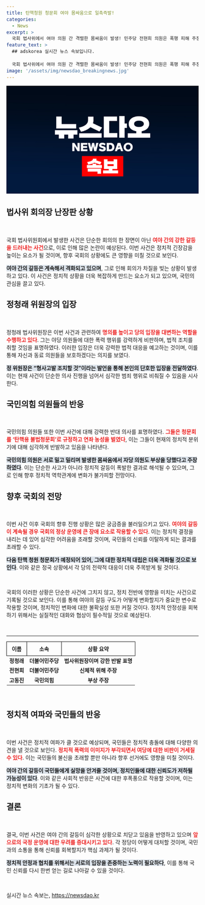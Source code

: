 ```yaml
---
title: 탄핵청원 청문회 여야 몸싸움으로 일촉즉발!
categories:
  - News
excerpt: >
  국회 법사위에서 여야 의원 간 격렬한 몸싸움이 발생! 민주당 전현희 의원은 폭행 피해 주장, 국민의힘은 반발. 청문회는 파행 끝에 결정적 증거 없이 종료, 다음 청문회는 26일 예정. 클릭해 충돌의 진실을 확인하세요!
feature_text: >
  ## adskorea 실시간 뉴스 속보입니다.

  국회 법사위에서 여야 의원 간 격렬한 몸싸움이 발생! 민주당 전현희 의원은 폭행 피해 주장, 국민의힘은 반발. 청문회는 파행 끝에 결정적 증거 없이 종료, 다음 청문회는 26일 예정. 클릭해 충돌의 진실을 확인하세요!
image: '/assets/img/newsdao_breakingnews.jpg'
---
```


<p><img src="/assets/img/newsdao_breakingnews.jpg" alt="adskorea 속보" /></p>

<h2 data-ke-size="size26">법사위 회의장 난장판 상황</h2>

<p data-ke-size="size16">&nbsp;</p>

<p>국회 법사위원회에서 발생한 사건은 단순한 회의의 한 장면이 아닌 <b><span style="color: #ee2323;">여야 간의 강한 갈등을 드러내는 사건</span></b>으로, 이로 인해 많은 논란이 예상된다. 이번 사건은 정치적 긴장감을 높이는 요소가 될 것이며, 향후 국회의 상황에도 큰 영향을 미칠 것으로 보인다. </p>

<p><b><span style="background-color: #21538527;">여야 간의 갈등은 계속해서 격화되고 있으며</span></b>, 그로 인해 회의가 차질을 빚는 상황이 발생하고 있다. 이 사건은 정치적 상황을 더욱 복잡하게 만드는 요소가 되고 있으며, 국민의 관심을 끌고 있다. </p>

<h2 data-ke-size="size26">정청래 위원장의 입장</h2>

<p data-ke-size="size16">&nbsp;</p>

<p>정청래 법사위원장은 이번 사건과 관련하여 <b><span style="color: #ee2323;">명의를 높이고 당의 입장을 대변하는 역할을 수행하고 있다</span></b>. 그는 야당 의원들에 대한 폭력 행위를 강력하게 비판하며, 법적 조치를 취할 것임을 표명하였다. 이러한 입장은 더욱 강력한 법적 대응을 예고하는 것이며, 이를 통해 자신과 동료 의원들을 보호하겠다는 의지를 보였다. </p>

<p><b><span style="background-color: #21538527;">정 위원장은 “형사고발 조치할 것”이라는 발언을 통해 본인의 단호한 입장을 전달하였다</span></b>. 이는 현재 사건이 단순한 의사 진행을 넘어서 심각한 범죄 행위로 비춰질 수 있음을 시사한다. </p>

<h2 data-ke-size="size26">국민의힘 의원들의 반응</h2>

<p data-ke-size="size16">&nbsp;</p>

<p>국민의힘 의원들 또한 이번 사건에 대해 강력한 반대 의사를 표명하였다. <b><span style="color: #ee2323;">그들은 청문회를 ‘탄핵용 불법청문회’로 규정하고 연좌 농성을 벌였다</span></b>, 이는 그들이 현재의 정치적 분위기에 대해 심각하게 반발하고 있음을 나타낸다. </p>

<p><b><span style="background-color: #21538527;">국민의힘 의원은 서로 밀고 밀리며 발생한 몸싸움에서 자당 의원도 부상을 당했다고 주장하였다</span></b>. 이는 단순한 사고가 아니라 정치적 갈등이 폭발한 결과로 해석될 수 있으며, 그로 인해 향후 정치적 역학관계에 변화가 불가피할 전망이다. </p>

<h2 data-ke-size="size26">향후 국회의 전망</h2>

<p data-ke-size="size16">&nbsp;</p>

<p>이번 사건 이후 국회의 향후 진행 상황은 많은 궁금증을 불러일으키고 있다. <b><span style="color: #ee2323;">여야의 갈등이 계속될 경우 국회의 정상 운영에 큰 장애 요소로 작용할 수 있다</span></b>. 이는 정치적 결정을 내리는 데 있어 심각한 어려움을 초래할 것이며, 국민들의 신뢰를 이탈하게 되는 결과를 초래할 수 있다. </p>

<p><b><span style="background-color: #21538527;">다음 탄핵 청원 청문회가 예정되어 있어, 그에 대한 정치적 대립은 더욱 격화될 것으로 보인다</span></b>. 이와 같은 정국 상황에서 각 당의 전략적 대응이 더욱 주목받게 될 것이다. </p>

<p data-ke-size="size16">&nbsp;</p> 

<p>국회의 이러한 상황은 단순한 사건에 그치지 않고, 정치 전반에 영향을 미치는 사건으로 기록될 것으로 보인다. 이를 통해 여야의 갈등 구도가 어떻게 변화할지가 중요한 변수로 작용할 것이며, 정치적인 변화에 대한 불확실성 또한 커질 것이다. 정치적 안정성을 회복하기 위해서는 실질적인 대화와 협상이 필수적일 것으로 예상된다. </p>

<p data-ke-size="size16">&nbsp;</p>

<hr />

<table style="width: 100%; border-collapse: collapse;">
    <tr>
        <th style="border: 1px solid black; padding: 8px;">이름</th>
        <th style="border: 1px solid black; padding: 8px;">소속</th>
        <th style="border: 1px solid black; padding: 8px;">상황 요약</th>
    </tr>
    <tr>
        <td style="text-align: center; height: 17px;"><b>정청래</b></td>
        <td style="text-align: center; height: 17px;"><b>더불어민주당</b></td>
        <td style="text-align: center; height: 17px;"><b>법사위원장이며 강한 반발 표명</b></td>
    </tr>
    <tr>
        <td style="text-align: center; height: 17px;"><b>전현희</b></td>
        <td style="text-align: center; height: 17px;"><b>더불어민주당</b></td>
        <td style="text-align: center; height: 17px;"><b>신체적 위해 주장</b></td>
    </tr>
    <tr>
        <td style="text-align: center; height: 17px;"><b>고동진</b></td>
        <td style="text-align: center; height: 17px;"><b>국민의힘</b></td>
        <td style="text-align: center; height: 17px;"><b>부상 주장</b></td>
    </tr>
</table>

<p data-ke-size="size16">&nbsp;</p>

<h2 data-ke-size="size26">정치적 여파와 국민들의 반응</h2>

<p data-ke-size="size16">&nbsp;</p>

<p>이번 사건은 정치적 여파가 클 것으로 예상되며, 국민들은 정치적 충돌에 대해 다양한 의견을 낼 것으로 보인다. <b><span style="color: #ee2323;">정치적 폭력의 이미지가 부각되면서 여당에 대한 비판이 거세질 수 있다</span></b>. 이는 국민들의 불신을 초래할 뿐만 아니라 향후 선거에도 영향을 미칠 것이다. </p>

<p><b><span style="background-color: #21538527;">여야 간의 갈등이 국민들에게 실망을 안겨줄 것이며, 정치인들에 대한 신뢰도가 저하될 가능성이 있다</span></b>. 이와 같은 사회적 반응은 사건에 대한 후폭풍으로 작용할 것이며, 이는 정치적 변화의 기초가 될 수 있다. </p>

<h2 data-ke-size="size26">결론</h2>

<p data-ke-size="size16">&nbsp;</p>

<p>결국, 이번 사건은 여야 간의 갈등이 심각한 상황으로 치닫고 있음을 반영하고 있으며 <b><span style="color: #ee2323;">앞으로의 국정 운영에 대한 우려를 증대시키고 있다</span></b>. 각 정당이 어떻게 대처할 것이며, 국민과의 소통을 통해 신뢰를 회복할지가 핵심 과제가 될 것이다. </p>

<p><b><span style="background-color: #21538527;">정치적 안정과 협치를 위해서는 서로의 입장을 존중하는 노력이 필요하다</span></b>, 이를 통해 국민 신뢰를 다시 한번 얻는 길로 나아갈 수 있을 것이다. </p>

<p data-ke-size="size16">&nbsp;</p>
실시간 뉴스 속보는, <a href="https://newsdao.kr" rel="dofollow">https://newsdao.kr</a>


